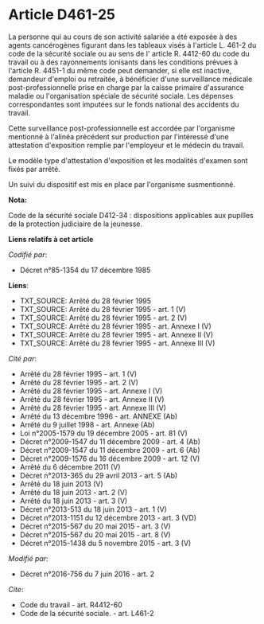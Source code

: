 # Article D461-25

La personne qui au cours de son activité salariée a été exposée à des agents cancérogènes figurant dans les tableaux visés à
l'article L. 461-2 du code de la sécurité sociale ou au sens de l'
article R. 4412-60 du code du travail
ou à des rayonnements ionisants dans les conditions prévues à l'article R. 4451-1 du même code  peut demander, si elle est
inactive, demandeur d'emploi ou retraitée, à bénéficier d'une surveillance médicale post-professionnelle prise en charge par
la caisse primaire d'assurance maladie ou l'organisation spéciale de sécurité sociale. Les dépenses correspondantes sont
imputées sur le fonds national des accidents du travail. 

Cette surveillance post-professionnelle est accordée par l'organisme mentionné à l'alinéa précédent sur production par
l'intéressé d'une attestation d'exposition remplie par l'employeur et le médecin du travail. 

Le modèle type d'attestation d'exposition et les modalités d'examen sont fixés par arrêté. 

Un suivi du dispositif est mis en place par l'organisme susmentionné.

**Nota:**

Code de la sécurité sociale D412-34 : dispositions applicables aux pupilles de la protection judiciaire de la jeunesse.

**Liens relatifs à cet article**

_Codifié par_:

  - Décret n°85-1354 du 17 décembre 1985

**Liens**:

  - TXT_SOURCE: Arrêté du 28 février 1995
  - TXT_SOURCE: Arrêté du 28 février 1995 - art. 1 (V)
  - TXT_SOURCE: Arrêté du 28 février 1995 - art. 2 (V)
  - TXT_SOURCE: Arrêté du 28 février 1995 - art. Annexe I (V)
  - TXT_SOURCE: Arrêté du 28 février 1995 - art. Annexe II (V)
  - TXT_SOURCE: Arrêté du 28 février 1995 - art. Annexe III (V)

_Cité par_:

  - Arrêté du 28 février 1995 - art. 1 (V)
  - Arrêté du 28 février 1995 - art. 2 (V)
  - Arrêté du 28 février 1995 - art. Annexe I (V)
  - Arrêté du 28 février 1995 - art. Annexe II (V)
  - Arrêté du 28 février 1995 - art. Annexe III (V)
  - Arrêté du 13 décembre 1996 - art. ANNEXE (Ab)
  - Arrêté du 9 juillet 1998 - art. Annexe (Ab)
  - Loi n°2005-1579 du 19 décembre 2005 - art. 81 (V)
  - Décret n°2009-1547 du 11 décembre 2009 - art. 4 (Ab)
  - Décret n°2009-1547 du 11 décembre 2009 - art. 6 (Ab)
  - Décret n°2009-1576 du 16 décembre 2009 - art. 12 (V)
  - Arrêté du 6 décembre 2011 (V)
  - Décret n°2013-365 du 29 avril 2013 - art. 5 (Ab)
  - Arrêté du 18 juin 2013 (V)
  - Arrêté du 18 juin 2013 - art. 2 (V)
  - Arrêté du 18 juin 2013 - art. 3 (V)
  - Décret n°2013-513 du 18 juin 2013 - art. 1 (V)
  - Décret n°2013-1151 du 12 décembre 2013 - art. 3 (VD)
  - Décret n°2015-567 du 20 mai 2015 - art. 3 (V)
  - Décret n°2015-567 du 20 mai 2015 - art. 8 (V)
  - Décret n°2015-1438 du 5 novembre 2015 - art. 3 (V)

_Modifié par_:

  - Décret n°2016-756 du 7 juin 2016 - art. 2

_Cite_:

  - Code du travail - art. R4412-60
  - Code de la sécurité sociale. - art. L461-2
